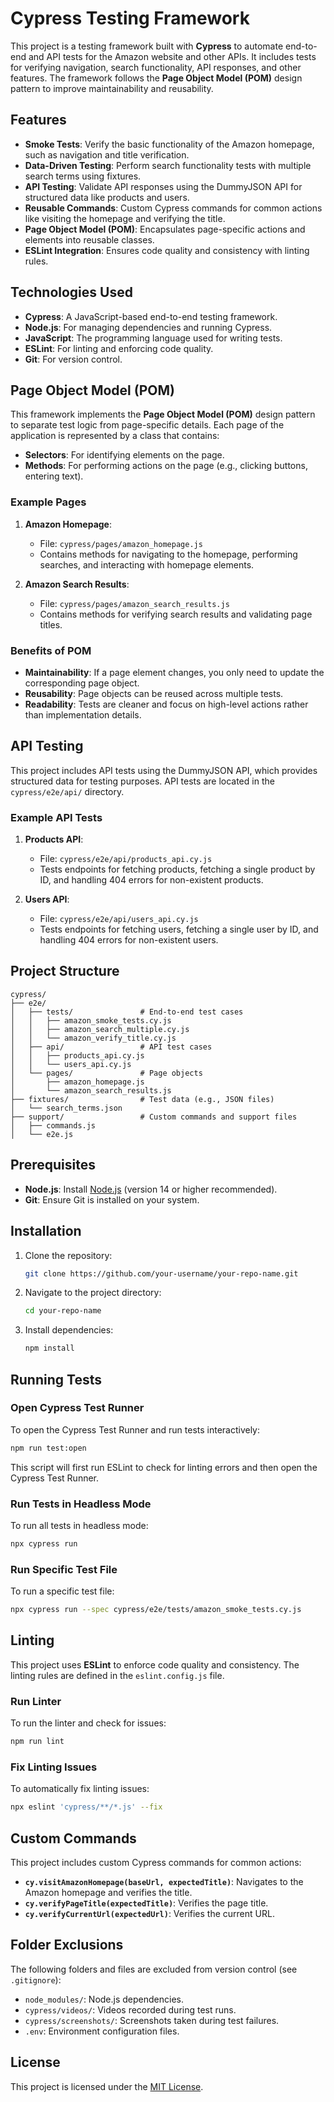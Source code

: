 # Cypress Testing Framework

This project is a testing framework built with **Cypress** to automate end-to-end and API tests for the Amazon website and other APIs. It includes tests for verifying navigation, search functionality, API responses, and other features. The framework follows the **Page Object Model (POM)** design pattern to improve maintainability and reusability.

## Features
- **Smoke Tests**: Verify the basic functionality of the Amazon homepage, such as navigation and title verification.
- **Data-Driven Testing**: Perform search functionality tests with multiple search terms using fixtures.
- **API Testing**: Validate API responses using the DummyJSON API for structured data like products and users.
- **Reusable Commands**: Custom Cypress commands for common actions like visiting the homepage and verifying the title.
- **Page Object Model (POM)**: Encapsulates page-specific actions and elements into reusable classes.
- **ESLint Integration**: Ensures code quality and consistency with linting rules.

## Technologies Used
- **Cypress**: A JavaScript-based end-to-end testing framework.
- **Node.js**: For managing dependencies and running Cypress.
- **JavaScript**: The programming language used for writing tests.
- **ESLint**: For linting and enforcing code quality.
- **Git**: For version control.

## Page Object Model (POM)
This framework implements the **Page Object Model (POM)** design pattern to separate test logic from page-specific details. Each page of the application is represented by a class that contains:
- **Selectors**: For identifying elements on the page.
- **Methods**: For performing actions on the page (e.g., clicking buttons, entering text).

### Example Pages
1. **Amazon Homepage**:
   - File: `cypress/pages/amazon_homepage.js`
   - Contains methods for navigating to the homepage, performing searches, and interacting with homepage elements.

2. **Amazon Search Results**:
   - File: `cypress/pages/amazon_search_results.js`
   - Contains methods for verifying search results and validating page titles.

### Benefits of POM
- **Maintainability**: If a page element changes, you only need to update the corresponding page object.
- **Reusability**: Page objects can be reused across multiple tests.
- **Readability**: Tests are cleaner and focus on high-level actions rather than implementation details.

## API Testing
This project includes API tests using the DummyJSON API, which provides structured data for testing purposes. API tests are located in the `cypress/e2e/api/` directory.

### Example API Tests
1. **Products API**:
   - File: `cypress/e2e/api/products_api.cy.js`
   - Tests endpoints for fetching products, fetching a single product by ID, and handling 404 errors for non-existent products.

2. **Users API**:
   - File: `cypress/e2e/api/users_api.cy.js`
   - Tests endpoints for fetching users, fetching a single user by ID, and handling 404 errors for non-existent users.

## Project Structure
```
cypress/
├── e2e/
│   ├── tests/               # End-to-end test cases
│   │   ├── amazon_smoke_tests.cy.js
│   │   ├── amazon_search_multiple.cy.js
│   │   └── amazon_verify_title.cy.js
│   ├── api/                 # API test cases
│   │   ├── products_api.cy.js
│   │   └── users_api.cy.js
│   └── pages/               # Page objects
│       ├── amazon_homepage.js
│       └── amazon_search_results.js
├── fixtures/                # Test data (e.g., JSON files)
│   └── search_terms.json
├── support/                 # Custom commands and support files
│   ├── commands.js
│   └── e2e.js
```

## Prerequisites
- **Node.js**: Install [Node.js](https://nodejs.org/) (version 14 or higher recommended).
- **Git**: Ensure Git is installed on your system.

## Installation
1. Clone the repository:
   ```bash
   git clone https://github.com/your-username/your-repo-name.git
   ```
2. Navigate to the project directory:
   ```bash
   cd your-repo-name
   ```
3. Install dependencies:
   ```bash
   npm install
   ```

## Running Tests
### Open Cypress Test Runner
To open the Cypress Test Runner and run tests interactively:
```bash
npm run test:open
```
This script will first run ESLint to check for linting errors and then open the Cypress Test Runner.

### Run Tests in Headless Mode
To run all tests in headless mode:
```bash
npx cypress run
```

### Run Specific Test File
To run a specific test file:
```bash
npx cypress run --spec cypress/e2e/tests/amazon_smoke_tests.cy.js
```

## Linting
This project uses **ESLint** to enforce code quality and consistency. The linting rules are defined in the `eslint.config.js` file.

### Run Linter
To run the linter and check for issues:
```bash
npm run lint
```

### Fix Linting Issues
To automatically fix linting issues:
```bash
npx eslint 'cypress/**/*.js' --fix
```

## Custom Commands
This project includes custom Cypress commands for common actions:
- **`cy.visitAmazonHomepage(baseUrl, expectedTitle)`**: Navigates to the Amazon homepage and verifies the title.
- **`cy.verifyPageTitle(expectedTitle)`**: Verifies the page title.
- **`cy.verifyCurrentUrl(expectedUrl)`**: Verifies the current URL.

## Folder Exclusions
The following folders and files are excluded from version control (see `.gitignore`):
- `node_modules/`: Node.js dependencies.
- `cypress/videos/`: Videos recorded during test runs.
- `cypress/screenshots/`: Screenshots taken during test failures.
- `.env`: Environment configuration files.

## License
This project is licensed under the [MIT License](LICENSE).